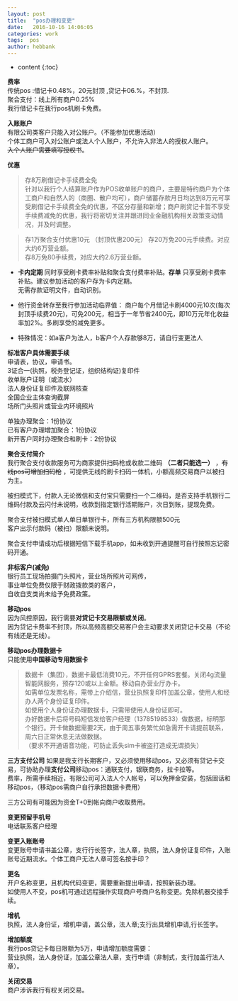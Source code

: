 ```yaml
---
layout: post
title:  "pos办理和变更"
date:   2016-10-16 14:06:05
categories: work
tags:  pos
author: hebbank
---
```


* content
{:toc}


**费率**   
传统pos :借记卡0.48%，20元封顶 ,贷记卡06.%，不封顶.  
聚合支付：线上所有商户0.25%  
我行借记卡在我行pos机刷卡免费。  




**入账账户**   
有限公司类客户只能入对公账户。（不能参加优惠活动）  
个体工商户可入对公账户或法人个人账户，不允许入非法人的授权人账户。  
~~入个人账户需要填写授权书~~。  

**优惠**   

>存8万刷借记卡手续费全免  
针对以我行个人结算账户作为POS收单账户的商户，主要是特约商户为个体工商户和自然人的（商圈、散户均可），商户储蓄存款月日均达到8万元可享受刷借记卡手续费全免的优惠，不区分存量和新增；商户刷贷记卡暂不享受手续费减免的优惠，我行将密切关注并跟进同业金融机构相关政策变动情况，并及时调整。​  

>存1万聚合支付优惠10元 （封顶优惠200元）
存20万免200元手续费。对应大约6万营业额。  
存8万免80手续费，对应大约2.6万营业额。  

 - **卡内定期**  同时享受刷卡费率补贴和聚合支付费率补贴。**存单** 只享受刷卡费率补贴。建议参加活动的客户存为卡内定期。  
 无需存款证明文件，自动识别。  

 - 他行资金转存至我行参加活动临界值：
商户每个月借记卡刷4000元10次(每次封顶手续费20元)，可免200元，相当于一年节省2400元，即10万元年化收益率加2%。多刷享受的减免更多。     

 - 特殊情况：如a客户为法人，b客户个人存款够8万，请自行变更法人  

**标准客户具体需要手续**   
申请表，协议，申请书。    
3证合一(执照，税务登记证，组织结构证)复印件   
收单账户证明（或流水）   
法人身份证复印件及联网核查   
全国企业主体查询截屏     
场所门头照片或营业内环境照片   

单独办理聚合：1份协议  
已有客户办理增加聚合：1份协议   
新开客户同时办理聚合和刷卡：2份协议  

**聚合支付简介**   
我行聚合支付收款服务可为商家提供扫码枪或收款二维码 **（二者只能选一）** ，~~有线pos可增加扫码枪~~ ，可提供无线的刷卡扫码一体机，小额高频交易商户以被扫为主。

被扫模式下，付款人无论微信和支付宝只需要扫一个二维码，是否支持手机银行二维码付款及云闪付未说明，收款到指定银行活期账户，次日到账，提现免费。  

聚合支付被扫模式单人单日单银行卡，所有三方机构限额500元  
客户出示付款码（被扫）限额未说明。  

聚合支付申请成功后根据短信下载手机app，如未收到开通提醒可自行按照忘记密码开通。    

**非标客户(减免)**  
银行员工现场拍摄门头照片，营业场所照片可网传，  
事业单位免费仅限于财政拨款类的客户，  
自收自支类尚未给予免费政策。  

**移动pos**   
因为风控原因，我行需要**对贷记卡交易限额或关闭**。  
因为贷记卡费率不封顶，所以高频高额交易客户会主动要求关闭贷记卡交易（不论有线还是无线）。  

**移动pos办理数据卡**   
只能使用**中国移动专用数据卡**  
> 数据卡（集团），数据卡最低消费10元，不开任何GPRS套餐。关闭4g流量智能网服务，预存120或以上金额。移动自办营业厅办卡。  
如需单位发票名称，需带上介绍信，营业执照复印件加盖公章，使用人和经办人两个身份证复印件。  
如使用个人身份证办理数据卡，只需带使用人身份证即可。  
办好数据卡后将号码短信发给客户经理（13785198533）做数据，标明那个银行。开卡做数据需要2天，由于周五事务繁忙如急需开卡请提前联系，周六日正常休息无法做数据。  
（要求不开通语音功能，可防止丢失sim卡被盗打造成无谓损失）   

**三方支付公司**
如果是我支行长期客户，又必须使用移动pos，又必须有贷记卡交易，可协助办理**支付公司**移动pos：通联支付，银联商务，拉卡拉等。  
费率，所需手续相近，有限公司可入法人个人帐号，可以免押金安装，包括固话和移动pos，（移动pos需商户自行承担数据卡费用）   

三方公司有可能因为资金T+0到帐向商户收取费用。  

**变更预留手机号**  
电话联系客户经理  

**变更入账账号**  
变更账号申请书盖公章，支行行长签字，法人章，执照，法人身份证复印件，入账账号近期流水。个体工商户无法人章可签名按手印？  

**更名**  
开户名称变更，且机构代码变更，需要重新提出申请，按照新装办理。  
如使用人不变，pos机可通过远程操作实现商户号商户名称变更。免除机器交接手续。  

**增机**  
执照，法人身份证，增机申请，盖公章，法人章;支行出具增机申请,行长签字。  

**增加额度**  
我行pos贷记卡每日限额为5万，申请增加额度需要：  
营业执照，法人身份证，加盖公章法人章，支行申请（非制式，支行加盖行法人章）。  


**关闭交易**  
商户涉诉我行有权关闭交易。
